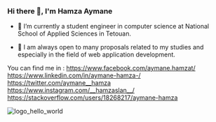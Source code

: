 ### Hi there 👋, I'm Hamza Aymane


- 🔭 I’m currently a student engineer in computer science at National School of Applied Sciences in Tetouan.
 
- 🤔 I am always open to many proposals related to my studies and especially in the field of web application development.

You can find me in :
https://www.facebook.com/aymane.hamzat/
https://www.linkedin.com/in/aymane-hamza-/
https://twitter.com/aymane__hamza
https://www.instagram.com/__hamzaslan__/
https://stackoverflow.com/users/18268217/aymane-hamza




![logo_hello_world](https://user-images.githubusercontent.com/75754472/154951012-37851fc3-6057-41ac-918f-0ad9abf7affa.png)
